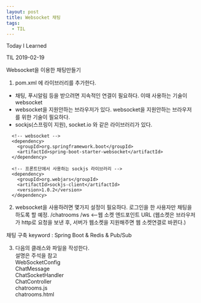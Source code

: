 ```yaml
---
layout: post 
title: Websocket 채팅
tags:
  - TIL
---
```

 Today I Learned

TIL 2019-02-19

Websocket을 이용한 채팅만들기

1. pom.xml 에 라이브러리를 추가한다.
  - 채팅, 푸시알림 등을 받으려면 지속적인 연결이 필요하다. 이때 사용하는 기술이 websocket
  - websocket을 지원안하는 브라우저가 있다. websocket을 지원안하는 브라우저를 위한 기술이 필요하다.
  - sockjs(스프링이 지원), socket.io 와 같은 라이브러리가 있다.

```
  <!-- websocket -->
  <dependency>
    <groupId>org.springframework.boot</groupId>
    <artifactId>spring-boot-starter-websocket</artifactId>
  </dependency>

  <!-- 프론트단에서 사용하는 sockjs 라이브러리 -->
  <dependency>
    <groupId>org.webjars</groupId>
    <artifactId>sockjs-client</artifactId>
    <version>1.0.2</version>
  </dependency>
```

2. websocket을 사용하려면 몇가지 설정이 필요하다.
  로그인을 한 사용자만 채팅을 하도록 할 예정.
  /chatrooms
  /ws <--웹 소켓 엔드포인트 URL (웹소켓은 브라우저가 http로 요청을 보낸 후, 서버가 웹소켓을 지원해주면 웹 소켓연결로 바뀐다.)

  
  채팅 구축 keyword : Spring Boot & Redis & Pub/Sub  

3. 다음의 클래스와 파일을 작성한다.  
설명은 주석을 참고  
WebSocketConfig  
ChatMessage  
ChatSocketHandler  
ChatController  
chatrooms.js  
chatrooms.html  

